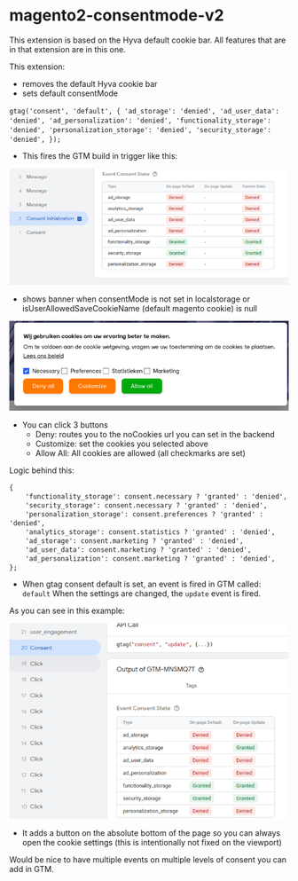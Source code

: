 # magento2-consentmode-v2

This extension is based on the Hyva default cookie bar. All features that are in that extension are in this one. 

This extension:
- removes the default Hyva cookie bar
- sets default consentMode

``
  gtag('consent', 'default', {
  'ad_storage': 'denied',
  'ad_user_data': 'denied',
  'ad_personalization': 'denied',
  'functionality_storage': 'denied',
  'personalization_storage': 'denied',
  'security_storage': 'denied',
  });
``

- This fires the GTM build in trigger like this:

![build-in-trigger.png](build-in-trigger.png)

- shows banner when consentMode is not set in localstorage or isUserAllowedSaveCookieName (default magento cookie) is null

![banner.png](banner.png)

- You can click 3 buttons
  - Deny: routes you to the noCookies url you can set in the backend
  - Customize: set the cookies you selected above
  - Allow All: All cookies are allowed (all checkmarks are set)

Logic behind this:
```
{
    'functionality_storage': consent.necessary ? 'granted' : 'denied',
    'security_storage': consent.necessary ? 'granted' : 'denied',
    'personalization_storage': consent.preferences ? 'granted' : 'denied',
    'analytics_storage': consent.statistics ? 'granted' : 'denied',
    'ad_storage': consent.marketing ? 'granted' : 'denied',
    'ad_user_data': consent.marketing ? 'granted' : 'denied',
    'ad_personalization': consent.marketing ? 'granted' : 'denied',
};
```

- When gtag consent default is set, an event is fired in GTM called: `default` When the settings are changed, the `update` event is fired.

As you can see in this example:

![consent-example.png](consent-example.png)

- It adds a button on the absolute bottom of the page so you can always open the cookie settings (this is intentionally not fixed on the viewport)

Would be nice to have multiple events on multiple levels of consent you can add in GTM.
